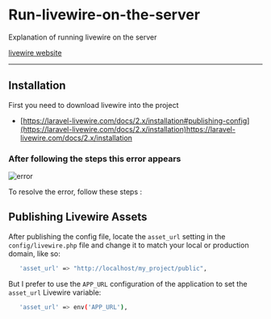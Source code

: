 # Run-livewire-on-the-server
Explanation of running livewire on the server

[livewire website](https://laravel-livewire.com/)

-----------


## Installation

First you need to download livewire into the project

 - [https://laravel-livewire.com/docs/2.x/installation#publishing-config](https://laravel-livewire.com/docs/2.x/installation)https://laravel-livewire.com/docs/2.x/installation
    
### After following the steps this error appears

![error](https://github.com/o0t/Run-livewire-on-the-server/assets/94997828/8d4a7d36-4756-4b2b-92d9-d495604343b3)


To resolve the error, follow these steps :

## Publishing Livewire Assets

After publishing the config file, locate the `asset_url` setting in the `config/livewire.php` file and change it to match your local or production domain, like so:

```bash
   'asset_url' => "http://localhost/my_project/public",
```

But I prefer to use the `APP_URL` configuration of the application to set the `asset_url` Livewire variable:


```bash
   'asset_url' => env('APP_URL'),
```
